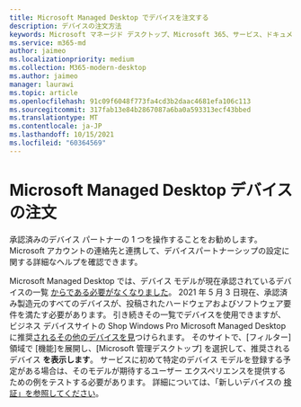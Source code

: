 ```yaml
---
title: Microsoft Managed Desktop でデバイスを注文する
description: デバイスの注文方法
keywords: Microsoft マネージド デスクトップ、Microsoft 365、サービス、ドキュメント
ms.service: m365-md
author: jaimeo
ms.localizationpriority: medium
ms.collection: M365-modern-desktop
ms.author: jaimeo
manager: laurawi
ms.topic: article
ms.openlocfilehash: 91c09f6048f773fa4cd3b2daac4681efa106c113
ms.sourcegitcommit: 317fab13e84b2867087a6ba0a593313ecf43bbed
ms.translationtype: MT
ms.contentlocale: ja-JP
ms.lasthandoff: 10/15/2021
ms.locfileid: "60364569"
---
```

# <a name="order-microsoft-managed-desktop-devices"></a>Microsoft Managed Desktop デバイスの注文

承認済みのデバイス パートナーの 1 つを操作することをお勧めします。 Microsoft アカウントの連絡先と連携して、デバイスパートナーシップの設定に関する詳細なヘルプを確認できます。

Microsoft Managed Desktop では、デバイス モデルが現在承認されているデバイスの一覧 [からである必要がなくなりました](../service-description/device-list.md)。 2021 年 5 月 3 日現在、承認済み製造元のすべてのデバイスが、投稿されたハードウェアおよびソフトウェア要件を満たす必要があります。 引き続きその一覧でデバイスを使用できますが、ビジネス デバイスサイトの Shop Windows Pro Microsoft Managed Desktop に推奨[されるその他のデバイスを見](https://www.microsoft.com/windows/business/devices)つけられます。 そのサイトで、[フィルター] 領域で [機能]を展開し、[Microsoft 管理デスクトップ] を選択して、推奨されるデバイス **を表示します**。 サービスに初めて特定のデバイス モデルを登録する予定がある場合は、そのモデルが期待するユーザー エクスペリエンスを提供するための例をテストする必要があります。 詳細については、「新しいデバイスの [検証」を参照してください](../get-started/validate-device.md)。

